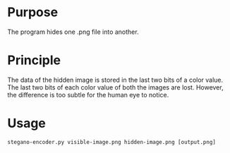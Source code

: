 # Purpose
The program hides one .png file into another.

# Principle
The data of the hidden image is stored in the last two bits of a color value. The last two bits of each color value of both the images are lost. However, the difference is too subtle for the human eye to notice.

# Usage
`stegano-encoder.py visible-image.png hidden-image.png [output.png]`

